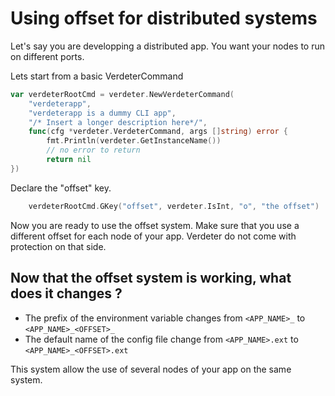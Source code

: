 # Using offset for distributed systems

Let's say you are developping a distributed app. You want your nodes to run on different ports.

Lets start from a basic VerdeterCommand
```go
var verdeterRootCmd = verdeter.NewVerdeterCommand(
	"verdeterapp",
	"verdeterapp is a dummy CLI app",
	"/* Insert a longer description here*/",
	func(cfg *verdeter.VerdeterCommand, args []string) error {
		fmt.Println(verdeter.GetInstanceName())
		// no error to return
		return nil
})
```

Declare the "offset" key.

```go
	verdeterRootCmd.GKey("offset", verdeter.IsInt, "o", "the offset")
```

Now you are ready to use the offset system.
Make sure that you use a different offset for each node of your app. Verdeter do not come with protection on that side.

## Now that the offset system is working, what does it changes ? 

- The prefix of the environment variable changes from `<APP_NAME>_` to `<APP_NAME>_<OFFSET>_` 
- The default name of the config file change from  `<APP_NAME>.ext` to `<APP_NAME>_<OFFSET>.ext` 

This system allow the use of several nodes of your app on the same system.